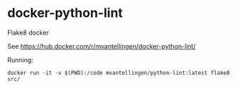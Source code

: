 # docker-python-lint
Flake8 docker

See https://hub.docker.com/r/mvantellingen/docker-python-lint/

Running:

    docker run -it -v $(PWD):/code mvantellingen/python-lint:latest flake8 src/
